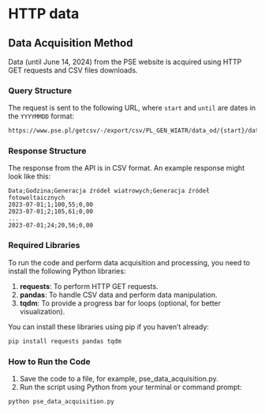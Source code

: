 # HTTP data

## Data Acquisition Method

Data (until June 14, 2024) from the PSE website is acquired using HTTP GET requests and CSV files downloads.

### Query Structure

The request is sent to the following URL, where `start` and `until` are dates in the `YYYYMMDD` format:

```bash
https://www.pse.pl/getcsv/-/export/csv/PL_GEN_WIATR/data_od/{start}/data_do/{until}
```

### Response Structure

The response from the API is in CSV format. An example response might look like this:

```csv
Data;Godzina;Generacja źródeł wiatrowych;Generacja źródeł fotowoltaicznych
2023-07-01;1;100,55;0,00
2023-07-01;2;105,61;0,00
...
2023-07-01;24;20,56;0,00
```

### Required Libraries

To run the code and perform data acquisition and processing, you need to install the following Python libraries:

1. **requests**: To perform HTTP GET requests.
2. **pandas**: To handle CSV data and perform data manipulation.
3. **tqdm**: To provide a progress bar for loops (optional, for better visualization).

You can install these libraries using pip if you haven’t already:
```bash
pip install requests pandas tqdm
```

### How to Run the Code
1. Save the code to a file, for example, pse_data_acquisition.py. 
2. Run the script using Python from your terminal or command prompt:

```bash
python pse_data_acquisition.py
```